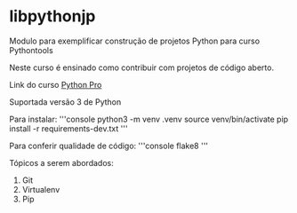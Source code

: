 # libpythonjp
Modulo para exemplificar construção de projetos Python para curso Pythontools

Neste curso é ensinado como contribuir com projetos de código aberto.

Link do curso [Python Pro](https://www.python.pro.br/)

Suportada versão 3 de Python

Para instalar:
'''console
python3 -m venv .venv
source venv/bin/activate
pip install -r requirements-dev.txt
'''

Para conferir qualidade de código:
'''console
flake8
'''

Tópicos a serem abordados:
1. Git
2. Virtualenv
3. Pip
